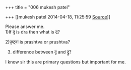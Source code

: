 +++
title = "006 mukesh patel"

+++
[[mukesh patel	2014-04-18, 11:25:59 [Source](https://groups.google.com/g/samskrita/c/zoq93SUW8Ak)]]



Please answer me.  
1)If दृ is dra then what is द्र?  
  
2)पृष्ट्वा is prashtva or prushtva?  
  
  
3) difference between दृ and द्रु?  
  
  
I know sir this are primary questions but important for me.

